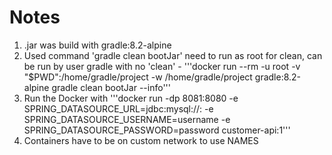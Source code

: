 # Notes

1. .jar was build with gradle:8.2-alpine
2. Used command 'gradle clean bootJar' need to run as root for clean, can be run by user gradle with no 'clean' - '''docker run --rm -u root -v "$PWD":/home/gradle/project -w /home/gradle/project gradle:8.2-alpine gradle clean bootJar --info'''
3. Run the Docker with '''docker run -dp 8081:8080 -e SPRING_DATASOURCE_URL=jdbc:mysql://<host>:<port> -e SPRING_DATASOURCE_USERNAME=username -e SPRING_DATASOURCE_PASSWORD=password customer-api:1'''
4. Containers have to be on custom network to use NAMES